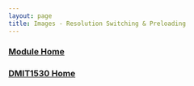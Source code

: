 ```yaml
---
layout: page
title: Images - Resolution Switching & Preloading
---
```

<style>
    .css-class{
        color: firebrick;
        font-weight: bold;
    }
    .html-class{
        color: blue;
        font-weight: bold;
    }
</style>

### [Module Home](../)
### [DMIT1530 Home](../../)